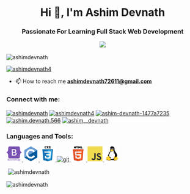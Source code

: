 <h1 align="center">Hi 👋, I'm Ashim Devnath</h1>
<h3 align="center">Passionate For Learning Full Stack Web Development</h3>
<div id="header" align="center">
  <img src="https://i.pinimg.com/originals/38/a4/e8/38a4e8a15154924ffdea25ba9a59378e.gif" width="500"/>
</div>

<p align="left"> <img src="https://komarev.com/ghpvc/?username=ashimdevnath&label=Profile%20views&color=0e75b6&style=flat" alt="ashimdevnath" /> </p>

<p align="left"> <a href="https://twitter.com/ashimdevnath4" target="blank"><img src="https://img.shields.io/twitter/follow/ashimdevnath4?logo=twitter&style=for-the-badge" alt="ashimdevnath4" /></a> </p>

- 📫 How to reach me **ashimdevnath72611@gmail.com**
<h3 align="left">Connect with me:</h3>
<p align="left">
<a href="https://codepen.io/ashimdevnath" target="blank"><img align="center" src="https://raw.githubusercontent.com/rahuldkjain/github-profile-readme-generator/master/src/images/icons/Social/codepen.svg" alt="ashimdevnath" height="30" width="40" /></a>
<a href="https://twitter.com/ashimdevnath4" target="blank"><img align="center" src="https://raw.githubusercontent.com/rahuldkjain/github-profile-readme-generator/master/src/images/icons/Social/twitter.svg" alt="ashimdevnath4" height="30" width="40" /></a>
<a href="https://linkedin.com/in/ashim-devnath-1477a7235" target="blank"><img align="center" src="https://raw.githubusercontent.com/rahuldkjain/github-profile-readme-generator/master/src/images/icons/Social/linked-in-alt.svg" alt="ashim-devnath-1477a7235" height="30" width="40" /></a>
<a href="https://fb.com/ashim.devnath.566" target="blank"><img align="center" src="https://raw.githubusercontent.com/rahuldkjain/github-profile-readme-generator/master/src/images/icons/Social/facebook.svg" alt="ashim.devnath.566" height="30" width="40" /></a>
<a href="https://instagram.com/ashim__devnath" target="blank"><img align="center" src="https://raw.githubusercontent.com/rahuldkjain/github-profile-readme-generator/master/src/images/icons/Social/instagram.svg" alt="ashim__devnath" height="30" width="40" /></a>
</p>
<h3 align="left">Languages and Tools:</h3>
<p align="left"> <a href="https://getbootstrap.com" target="_blank" rel="noreferrer"> <img src="https://raw.githubusercontent.com/devicons/devicon/master/icons/bootstrap/bootstrap-plain-wordmark.svg" alt="bootstrap" width="40" height="40"/> </a> <a href="https://www.cprogramming.com/" target="_blank" rel="noreferrer"> <img src="https://raw.githubusercontent.com/devicons/devicon/master/icons/c/c-original.svg" alt="c" width="40" height="40"/> </a> <a href="https://www.w3schools.com/css/" target="_blank" rel="noreferrer"> <img src="https://raw.githubusercontent.com/devicons/devicon/master/icons/css3/css3-original-wordmark.svg" alt="css3" width="40" height="40"/> </a> <a href="https://git-scm.com/" target="_blank" rel="noreferrer"> <img src="https://www.vectorlogo.zone/logos/git-scm/git-scm-icon.svg" alt="git" width="40" height="40"/> </a> <a href="https://www.w3.org/html/" target="_blank" rel="noreferrer"> <img src="https://raw.githubusercontent.com/devicons/devicon/master/icons/html5/html5-original-wordmark.svg" alt="html5" width="40" height="40"/> </a> <a href="https://developer.mozilla.org/en-US/docs/Web/JavaScript" target="_blank" rel="noreferrer"> <img src="https://raw.githubusercontent.com/devicons/devicon/master/icons/javascript/javascript-original.svg" alt="javascript" width="40" height="40"/> </a> <a href="https://www.linux.org/" target="_blank" rel="noreferrer"> <img src="https://raw.githubusercontent.com/devicons/devicon/master/icons/linux/linux-original.svg" alt="linux" width="40" height="40"/> </a> </p>

<p>&nbsp;<img align="center" src="https://github-readme-stats.vercel.app/api?username=ashimdevnath&show_icons=true&locale=en" alt="ashimdevnath" /></p>

<p><img align="center" src="https://github-readme-streak-stats.herokuapp.com/?user=ashimdevnath&" alt="ashimdevnath" /></p>
